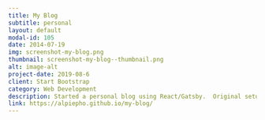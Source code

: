 ```yaml
---
title: My Blog
subtitle: personal
layout: default
modal-id: 105
date: 2014-07-19
img: screenshot-my-blog.png
thumbnail: screenshot-my-blog--thumbnail.png
alt: image-alt
project-date: 2019-08-6
client: Start Bootstrap
category: Web Development
description: Started a personal blog using React/Gatsby.  Original setup and deploy took about an hour!
link: https://alpiepho.github.io/my-blog/
---
```

